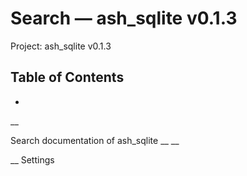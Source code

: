 # Search — ash_sqlite v0.1.3

Project: ash_sqlite v0.1.3

## Table of Contents

- 

__

Search documentation of ash_sqlite __ __

__ Settings

# 
